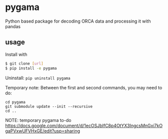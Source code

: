 # pygama
Python based package for decoding ORCA data and processing it with pandas

## usage
Install with
```bash
$ git clone [url]
$ pip install -e pygama
```
Uninstall: `pip uninstall pygama`

Temporary note: Between the first and second commands, you may need to do:
```
cd pygama
git submodule update --init --recursive
cd ..
```

NOTE: temporary pygama to-do
https://docs.google.com/document/d/1ecOSJbIfC8p4OtYX3IngcsMnGxi7kOgaPVxwUFVHxGE/edit?usp=sharing
